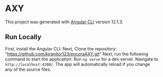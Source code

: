 # AXY

This project was generated with [Angular CLI](https://github.com/angular/angular-cli) version 12.1.3.

## Run Locally

First, install the Angular CLI:
Next, Clone the repository: "https://github.com/kiranitor123/encoraAXY.git"
Next, run the following command to start the application:
Run `ng serve` for a dev server. Navigate to `http://localhost:4200/`. The app will automatically reload if you change any of the source files.

